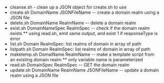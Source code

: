 * cleanse.sh - clean up a JSON object for create.sh to use
* create.sh DomainName JSONFileName -- create a domain realm using a JSON file
* delete.sh DomainName RealmName -- delete a domain realm
* exist.sh DomainNameSpec RealmSpec -- check if the domain realm exists
** using read.sh, emit same output, and exist 1 if responseType is error
* list.sh Domain RealmSpec: list realms of domain in array of path
* listpath.sh Domain RealmSpec: list realms of domain in array of path
* maketemp.sh DomaiName RealmName -- make a template script from an existing domain realm
** only variable name is parameterized
* read.sh DomainSpec RealmSpec -- GET the domain realm
* update.sh DomainName RealmName JSONFileName -- update a domain realm using a JSON file
